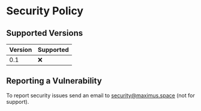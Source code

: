 # Security Policy

## Supported Versions

| Version | Supported          |
| ------- | ------------------ |
| 0.1     | :x:                |

## Reporting a Vulnerability

To report security issues send an email to security@maximus.space (not for support).

